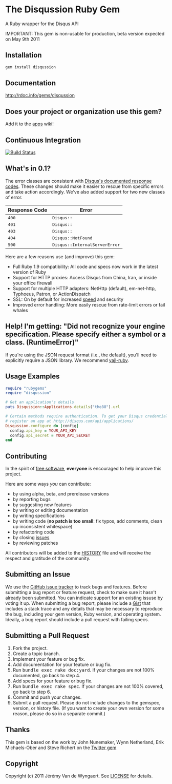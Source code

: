 The Disqussion Ruby Gem
====================
A Ruby wrapper for the Disqus API

IMPORTANT: This gem is non-usable for production, beta version expected on May 9th 2011

Installation
------------
``` sh
gem install disqussion
```

Documentation
-------------
<http://rdoc.info/gems/disqussion>

Does your project or organization use this gem?
-----------------------------------------------
Add it to the [apps](http://github.com/jeremyvdw/disqussion/wiki/apps) wiki!

Continuous Integration
----------------------
[![Build Status](http://travis-ci.org/jeremyvdw/disqussion.png)](http://travis-ci.org/jeremyvdw/disqussion)

What's in 0.1?
------------------

The error classes are consistent with [Disqus's documented response codes](http://disqus.com/api/docs/errors/). These changes should make it easier to rescue from specific errors and take action accordingly. We've also added support for two new classes of error.

<table>
  <thead>
    <tr>
      <th>Response Code</th>
      <th>Error</th>
    </tr>
  </thead>
  <tbody>
    <tr>
      <td><tt>400</tt></td>
      <td><tt>Disqus::</tt></td>
    </tr>
    <tr>
      <td><tt>401</tt></td>
      <td><tt>Disqus::</tt></td>
    </tr>
    <tr>
      <td><tt>403</tt></td>
      <td><tt>Disqus::</tt></td>
    </tr>
    <tr>
      <td><tt>404</tt></td>
      <td><tt>Disqus::NotFound</tt></td>
    </tr>
    <tr>
      <td><tt>500</tt></td>
      <td><tt>Disqus::InternalServerError</tt></td>
    </tr>
  </tbody>
</table>

Here are a few reasons use (and improve) this gem:

* Full Ruby 1.9 compatibility: All code and specs now work in the latest version of Ruby
* Support for HTTP proxies: Access Disqus from China, Iran, or inside your office firewall
* Support for multiple HTTP adapters: NetHttp (default), em-net-http, Typhoeus, Patron, or ActionDispatch
* SSL: On by default for increased [speed](http://gist.github.com/652330) and security
* Improved error handling: More easily rescue from rate-limit errors or fail whales

Help! I'm getting: "Did not recognize your engine specification. Please specify either a symbol or a class. (RuntimeError)"
---------------------------------------------------------------------------------------------------------------------------

If you're using the JSON request format (i.e., the default), you'll need to
explicitly require a JSON library. We recommend [yajl-ruby](http://github.com/brianmario/yajl-ruby).

Usage Examples
--------------
``` ruby
require "rubygems"
require "disqussion"

# Get an application's details
puts Disqussion::Applications.details("the88").url

# Certain methods require authentication. To get your Disqus credentials,
# register an app at http://disqus.com/api/applications/
Disqussion.configure do |config|
  config.api_key = YOUR_API_KEY
  config.api_secret = YOUR_API_SECRET
end
```

Contributing
------------
In the spirit of [free software](http://www.fsf.org/licensing/essays/free-sw.html), **everyone** is encouraged to help improve this project.

Here are some ways *you* can contribute:

* by using alpha, beta, and prerelease versions
* by reporting bugs
* by suggesting new features
* by writing or editing documentation
* by writing specifications
* by writing code (**no patch is too small**: fix typos, add comments, clean up inconsistent whitespace)
* by refactoring code
* by closing [issues](http://github.com/jeremyvdw/disqussion/issues)
* by reviewing patches

All contributors will be added to the [HISTORY](https://github.com/jeremyvdw/disqussion/blob/master/HISTORY.mkd)
file and will receive the respect and gratitude of the community.

Submitting an Issue
-------------------
We use the [GitHub issue tracker](http://github.com/jeremyvdw/disqussion/issues) to track bugs and
features. Before submitting a bug report or feature request, check to make sure it hasn't already
been submitted. You can indicate support for an existing issuse by voting it up. When submitting a
bug report, please include a [Gist](http://gist.github.com/) that includes a stack trace and any
details that may be necessary to reproduce the bug, including your gem version, Ruby version, and
operating system. Ideally, a bug report should include a pull request with failing specs.

Submitting a Pull Request
-------------------------
1. Fork the project.
2. Create a topic branch.
3. Implement your feature or bug fix.
4. Add documentation for your feature or bug fix.
5. Run <tt>bundle exec rake doc:yard</tt>. If your changes are not 100% documented, go back to step 4.
6. Add specs for your feature or bug fix.
7. Run <tt>bundle exec rake spec</tt>. If your changes are not 100% covered, go back to step 6.
8. Commit and push your changes.
9. Submit a pull request. Please do not include changes to the gemspec, version, or history file. (If you want to create your own version for some reason, please do so in a separate commit.)

Thanks
------
This gem is based on the work by John Nunemaker, Wynn Netherland, Erik Michaels-Ober and Steve Richert on the [Twitter gem](http://github.com/jnunemaker/twitter)

Copyright
---------
Copyright (c) 2011 Jérémy Van de Wyngaert.
See [LICENSE](https://github.com/jeremyvdw/disqussion/blob/master/LICENSE.mkd) for details.